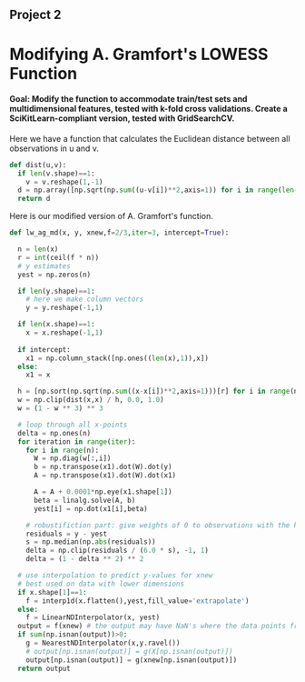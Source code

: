 ## Project 2
# Modifying A. Gramfort's LOWESS Function
#### Goal: Modify the function to accommodate train/test sets and multidimensional features, tested with k-fold cross validations. Create a SciKitLearn-compliant version, tested with GridSearchCV.

Here we have a function that calculates the Euclidean distance between all observations in u and v.

```Python
def dist(u,v):
  if len(v.shape)==1:
    v = v.reshape(1,-1)
  d = np.array([np.sqrt(np.sum((u-v[i])**2,axis=1)) for i in range(len(v))])
  return d
```

Here is our modified version of A. Gramfort's function. 

```Python
def lw_ag_md(x, y, xnew,f=2/3,iter=3, intercept=True):

  n = len(x)
  r = int(ceil(f * n))
  # y estimates
  yest = np.zeros(n)

  if len(y.shape)==1: 
    # here we make column vectors
    y = y.reshape(-1,1)

  if len(x.shape)==1:
    x = x.reshape(-1,1)
  
  if intercept:
    x1 = np.column_stack([np.ones((len(x),1)),x])
  else:
    x1 = x

  h = [np.sort(np.sqrt(np.sum((x-x[i])**2,axis=1)))[r] for i in range(n)]
  w = np.clip(dist(x,x) / h, 0.0, 1.0)
  w = (1 - w ** 3) ** 3

  # loop through all x-points
  delta = np.ones(n)
  for iteration in range(iter):
    for i in range(n):
      W = np.diag(w[:,i])
      b = np.transpose(x1).dot(W).dot(y)
      A = np.transpose(x1).dot(W).dot(x1)

      A = A + 0.0001*np.eye(x1.shape[1])
      beta = linalg.solve(A, b)
      yest[i] = np.dot(x1[i],beta)

    # robustifiction part: give weights of 0 to observations with the highest residuals to remove them
    residuals = y - yest
    s = np.median(np.abs(residuals))
    delta = np.clip(residuals / (6.0 * s), -1, 1)
    delta = (1 - delta ** 2) ** 2

  # use interpolation to predict y-values for xnew
  # best used on data with lower dimensions
  if x.shape[1]==1:
    f = interp1d(x.flatten(),yest,fill_value='extrapolate')
  else:
    f = LinearNDInterpolator(x, yest)
  output = f(xnew) # the output may have NaN's where the data points from xnew are outside the convex hull of X
  if sum(np.isnan(output))>0:
    g = NearestNDInterpolator(x,y.ravel()) 
    # output[np.isnan(output)] = g(X[np.isnan(output)])
    output[np.isnan(output)] = g(xnew[np.isnan(output)])
  return output
  ```
